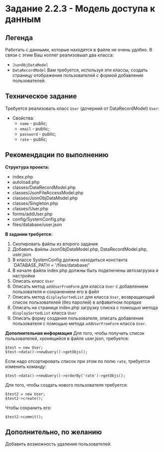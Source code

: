 # Задание 2.2.3 - Модель доступа к данным

## Легенда
Работать с данными, которые находятся в файле не очень удобно. В связи с этим Ваш коллег реализовыал два класса:
- `JsonObjDataModel`
- `DataRecordModel`
Вам требуется, используя эти классы, создать страницу отображения пользователей с формой добавления пользователей.

## Техническое задание
Требуется реализовать класс `User` (дочерний от DataRecordModel)
`User`:
-  Свойства:
   - `name` - public;
   - `email` - public;
   - `password` - public;
   - `rate` - public;

## Рекомендации по выполнению
**Cтруктура проекта:** 
- index.php
- autoload.php
- classes/DataRecordModel.php
- classes/JsonFileAccessModel.php
- classes/JsonObjDataModel.php
- classes/Singleton.php
- classes/User.php
- forms/addUser.php
- config/SystemConfig.php
- files/database/user.json

**В задании требуется:**
1. Скопировать файлы из второго задания
2. Добавить файлы JsonObjDataModel.php, DataRecordModel.php, user.json
3. В классе SystemConfig должна находиться константа `DATABASE_PATH = '/files/database/'
4. В начале файла index.php должны быть подключены автозагрузка и настройки
5. Описать класс `User`
6. Описать метод `addUserFromForm` для класса `User` с добавлением пользователя и сохранением его в файл
7. Описать метод `displaySortedList` для класса `User`, возвращающий список пользователей (без паролей) в алфавитном порядке
8. Описать на странице index.php загрузку списка с помощью метода `displaySortedList` класса `User`
9. Описать форму создания пользователя, описать добавление пользователя с помощью метода `addUserFromForm` класса `User`.

**Дополнительная информация**
Для того, чтобы получить список пользователей, хронящийся в файле user.json, требуется:
```
$test = new User;
$test->data()->newQuery()->getObjs();
```
Если надо отсортировать список при этом по полю `rate`, требуется изменить команду:
```
$test->data()->newQuery()->orderBy('rate')->getObjs();
```
Для того, чтобы создать нового пользователя требуется: 
```
$test2 = new User;
$test2->create();
```
Чтобы сохранить его:
```
$test2->commit();
```

## Дополнительно, по желанию
Добавить возможность удаления пользователей.
